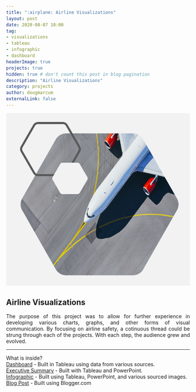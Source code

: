 ```yaml
---
title: ":airplane: Airline Visualizations"
layout: post
date: 2020-08-07 10:00
tag: 
- visualizations
- tableau
- infographic
- dashboard
headerImage: true
projects: true
hidden: true # don't count this post in blog pagination
description: "Airline Visualizations"
category: projects
author: dougmarcum
externalLink: false
---
```


![Screenshot](/assets/images/airplane.png)

## Airline Visualizations    

<p align="justify">The purpose of this project was to allow for further experience in developing various charts, graphs, and other forms of visual communication. By focusing on airline safety, a cotinuous thread could be strung through each of the projects. With each step, the audience grew and evolved.</p>  

---

What is inside?  
[Dashboard](https://github.com/MarcumDoug/Airline_Safety_Visuals_and_Charting/blob/main/Dashboard/Report%20and%20Dashboard/Marcum_Doug_Dashboard_Project.pdf) - Built in Tableau using data from various sources.  
[Executive Summary](https://github.com/MarcumDoug/Airline_Safety_Visuals_and_Charting/blob/main/Executive%20Summary/Report%20and%20PowerPoint/Marcum_Doug_DSC640_Executive_Summary.pdf) - Built with Tableau and PowerPoint.  
[Infographic](https://github.com/MarcumDoug/Airline_Safety_Visuals_and_Charting/tree/main/Infographic/Infographic%20and%20Report) - Built using Tableau, PowerPoint, and various sourced images.  
[Blog Post](https://dsc640-doug-marcum.blogspot.com/) - Built using Blogger.com
